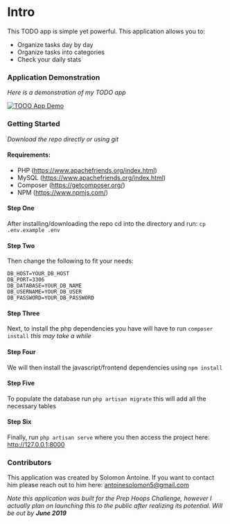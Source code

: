 # Intro
This TODO app is simple yet powerful. 
This application allows you to: 
- Organize tasks day by day
- Organize tasks into categories
- Check your daily stats

### Application Demonstration
_Here is a demonstration of my TODO app_

[![TOOO App Demo](https://img.youtube.com/vi/_HyoieS3rs4/0.jpg)](https://www.youtube.com/watch?v=_HyoieS3rs4) 

### Getting Started
_Download the repo directly or using git_

#### Requirements:
- PHP (https://www.apachefriends.org/index.html)
- MySQL (https://www.apachefriends.org/index.html)
- Composer (https://getcomposer.org/)
- NPM (https://www.npmjs.com/)

#### Step One
After installing/downloading the repo cd into the directory and run:
`cp .env.example .env`

#### Step Two
Then change the following to fit your needs:
```
DB_HOST=YOUR_DB_HOST
DB_PORT=3306
DB_DATABASE=YOUR_DB_NAME
DB_USERNAME=YOUR_DB_USER
DB_PASSWORD=YOUR_DB_PASSWORD
```

#### Step Three
Next, to install the php dependencies you have will have to run `composer install` _this may take a while_

#### Step Four
We will then install the javascript/frontend dependencies using `npm install` 

#### Step Five
To populate the database run `php artisan migrate` this will add all the necessary tables 

#### Step Six
Finally, run `php artisan serve` where you then access the project here: http://127.0.0.1:8000

### Contributors
This application was created by Solomon Antoine. If you want to contact him please reach out to him here: antoinesolomon5@gmail.com 

_Note this application was built for the Prep Hoops Challenge, however I actually plan on launching this to the public after realizing its potential. Will be out by **June 2019**_